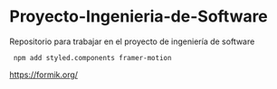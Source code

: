 # Proyecto-Ingenieria-de-Software
Repositorio para trabajar en el proyecto de ingeniería de software


```
 npm add styled.components framer-motion
```

https://formik.org/
